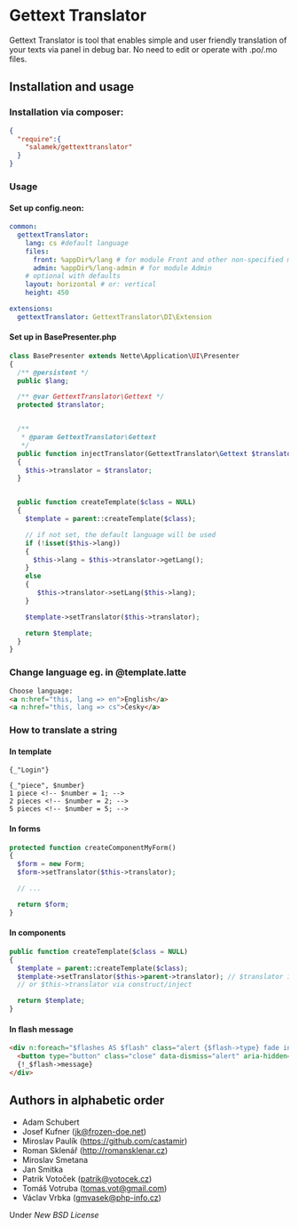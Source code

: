 # Gettext Translator

Gettext Translator is tool that enables simple and user friendly translation of your texts via panel in debug bar. No need to edit or operate with .po/.mo files.

## Installation and usage

### Installation via composer:

```json
{
  "require":{
    "salamek/gettexttranslator"
  }
}
```

### Usage

#### Set up config.neon:

```yaml
common:
  gettextTranslator:
    lang: cs #default language
    files:
      front: %appDir%/lang # for module Front and other non-specified modules
      admin: %appDir%/lang-admin # for module Admin
    # optional with defaults
    layout: horizontal # or: vertical
    height: 450

extensions:
  gettextTranslator: GettextTranslator\DI\Extension
```

#### Set up in BasePresenter.php

```PHP
class BasePresenter extends Nette\Application\UI\Presenter
{
  /** @persistent */
  public $lang;

  /** @var GettextTranslator\Gettext */
  protected $translator;


  /**
   * @param GettextTranslator\Gettext
   */
  public function injectTranslator(GettextTranslator\Gettext $translator)
  {
    $this->translator = $translator;
  }


  public function createTemplate($class = NULL)
  {
    $template = parent::createTemplate($class);

    // if not set, the default language will be used
    if (!isset($this->lang)) 
    {
      $this->lang = $this->translator->getLang();
    } 
    else 
    {
       $this->translator->setLang($this->lang);
    }

    $template->setTranslator($this->translator);

    return $template;
  }
}
```

### Change language eg. in @template.latte

```HTML
Choose language:
<a n:href="this, lang => en">English</a>
<a n:href="this, lang => cs">Česky</a>
```

### How to translate a string

#### In template

```Latte
{_"Login"}

{_"piece", $number}
1 piece <!-- $number = 1; -->
2 pieces <!-- $number = 2; -->
5 pieces <!-- $number = 5; -->
```

#### In forms

```PHP
protected function createComponentMyForm()
{
  $form = new Form;
  $form->setTranslator($this->translator);

  // ...

  return $form;
}
```

#### In components

```PHP
public function createTemplate($class = NULL)
{
  $template = parent::createTemplate($class);
  $template->setTranslator($this->parent->translator); // $translator in presenter has to be public
  // or $this->translator via construct/inject

  return $template;
}
```

#### In flash message

```HTML
<div n:foreach="$flashes AS $flash" class="alert {$flash->type} fade in">
  <button type="button" class="close" data-dismiss="alert" aria-hidden="true">×</button>
  {!_$flash->message}
</div>
```

## Authors in alphabetic order

- Adam Schubert
- Josef Kufner (jk@frozen-doe.net)
- Miroslav Paulík (https://github.com/castamir)
- Roman Sklenář (http://romansklenar.cz)
- Miroslav Smetana
- Jan Smitka
- Patrik Votoček (patrik@votocek.cz)
- Tomáš Votruba (tomas.vot@gmail.com)
- Václav Vrbka (gmvasek@php-info.cz)


Under *New BSD License*
